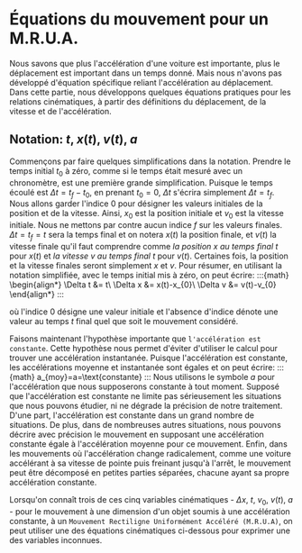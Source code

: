 # Équations du mouvement pour un M.R.U.A.
Nous savons que plus l'accélération d'une voiture est importante, plus le déplacement est important dans un temps donné. Mais nous n'avons pas développé d'équation spécifique reliant l'accélération au déplacement. Dans cette partie, nous développons quelques équations pratiques pour les relations cinématiques, à partir des définitions du déplacement, de la vitesse et de l'accélération.

## Notation: $t$, $x(t)$, $v(t)$, $a$
Commençons par faire quelques simplifications dans la notation. Prendre le temps initial $t_{0}$ à zéro, comme si le temps était mesuré avec un chronomètre, est une première grande simplification. Puisque le temps écoulé est $\Delta t=t_{f}-t_{0}$, en prenant $t_{0}=0$, $\Delta t$ s'écrira simplement $\Delta t=t_{f}$. Nous allons garder l'indice $0$ pour désigner les valeurs initiales de la position et de la vitesse. Ainsi, $x_{0}$ est la position initiale et $v_{0}$ est la vitesse initiale. Nous ne mettons par contre aucun indice $f$ sur les valeurs finales. $\Delta t=t_{f}=t$ sera la temps final et on notera $x(t)$ la position finale, et $v(t)$ la vitesse finale qu'il faut comprendre comme *la position $x$ au temps final $t$* pour $x(t)$ et *la vitesse $v$ au temps final $t$* pour $v(t)$. Certaines fois, la position et la vitesse finales seront simplement $x$ et $v$. Pour résumer, en utilisant la notation simplifiée, avec le temps initial mis à zéro, on peut écrire:
:::{math}
\begin{align*}
\Delta t	&=	t\\
\Delta x	&=	x(t)-x_{0}\\
\Delta v	&=	v(t)-v_{0}
\end{align*}
:::

où l'indice $0$ désigne une valeur initiale et l'absence d'indice dénote une valeur au temps $t$ final quel que soit le mouvement considéré.

Faisons maintenant l'hypothèse importante que `l'accélération est constante`. Cette hypothèse nous permet d'éviter d'utiliser le calcul pour trouver une accélération instantanée. Puisque l'accélération est constante, les accélérations moyenne et instantanée sont égales et on peut écrire:
:::{math}
a_{moy}=a=\text{constante}
:::
Nous utilisons le symbole $a$ pour l'accélération que nous supposerons constante à tout moment. Supposé que l'accélération est constante ne limite pas sérieusement les situations que nous pouvons étudier, ni ne dégrade la précision de notre traitement. D'une part, l'accélération est constante dans un grand nombre de situations. De plus, dans de nombreuses autres situations, nous pouvons décrire avec précision le mouvement en supposant une accélération constante égale à l'accélération moyenne pour ce mouvement. Enfin, dans les mouvements où l'accélération change radicalement, comme une voiture accélérant à sa vitesse de pointe puis freinant jusqu'à l'arrêt, le mouvement peut être décomposé en petites parties séparées, chacune ayant sa propre accélération constante.

Lorsqu'on connaît trois de ces cinq variables cinématiques - $\Delta x$, $t$, $v_{0}$, $v(t)$, $a$ - pour le mouvement à une dimension d'un objet soumis à une accélération constante, à un `Mouvement Rectiligne Uniformément Accéléré (M.R.U.A)`, on peut utiliser une des équations cinématiques ci-dessous pour exprimer une des variables inconnues.

